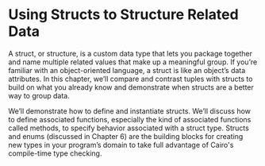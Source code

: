 # Using Structs to Structure Related Data

A struct, or structure, is a custom data type that lets you package together and name multiple related values that make up a meaningful group. If you’re familiar with an object-oriented language, a struct is like an object’s data attributes. In this chapter, we’ll compare and contrast tuples with structs to build on what you already know and demonstrate when structs are a better way to group data.

We’ll demonstrate how to define and instantiate structs. We’ll discuss how to define associated functions, especially the kind of associated functions called methods, to specify behavior associated with a struct type. Structs and enums (discussed in Chapter 6) are the building blocks for creating new types in your program’s domain to take full advantage of Cairo's compile-time type checking.
